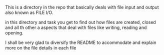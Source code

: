This is a directory in the repo that basically deals with file input and output also
known as FILE I/O.

in this directory and task you get to find out how files are created,
closed and all th other a aspects that deal with files like writing,
reading and opening.

I shall be very glad to diversify the README to accommodate and explain
more on the file details in each file
